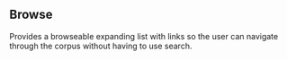 ## Browse
Provides a browseable expanding list with links so the user can navigate through the corpus without having to use search.
